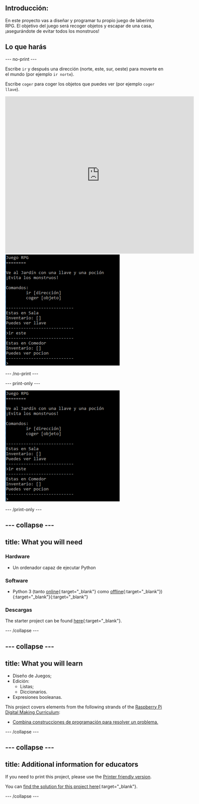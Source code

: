 ## Introducción:

En este proyecto vas a diseñar y programar tu propio juego de laberinto RPG. El objetivo del juego será recoger objetos y escapar de una casa, ¡asegurándote de evitar todos los monstruos!

## Lo que harás

\--- no-print \---

Escribe `ir` y después una dirección (norte, este, sur, oeste) para moverte en el mundo (por ejemplo `ir norte`).

Escribe `coger` para coger los objetos que puedes ver (por ejemplo `coger llave`).

<div class="trinket">
  <iframe src="https://trinket.io/embed/python/d06adeb527?outputOnly=true&start=result" width="600" height="500" frameborder="0" marginwidth="0" marginheight="0" allowfullscreen>
  </iframe>
  <img src="images/rpg-finished.png">
</div>

\--- /no-print \---

\--- print-only \---

![proyecto completo](images/rpg-finished.png)

\--- /print-only \---

## \--- collapse \---

## title: What you will need

### Hardware

+ Un ordenador capaz de ejecutar Python

### Software

+ Python 3 (tanto [online](https://trinket.io/){:target="_blank"} como [offline](https://www.python.org/downloads/){:target="_blank"}){:target="_blank"}{:target="_blank"}

### Descargas

The starter project can be found [here](http://rpf.io/p/en/rpg-go){:target="_blank"}.

\--- /collapse \---

## \--- collapse \---

## title: What you will learn

+ Diseño de Juegos;
+ Edición: 
    + Listas;
    + Diccionarios.
+ Expresiones booleanas.

This project covers elements from the following strands of the [Raspberry Pi Digital Making Curriculum](http://rpf.io/curriculum):

+ [Combina construcciones de programación para resolver un problema.](https://www.raspberrypi.org/curriculum/programming/builder)

\--- /collapse \---

## \--- collapse \---

## title: Additional information for educators

If you need to print this project, please use the [Printer friendly version](https://projects.raspberrypi.org/en/projects/rpg/print).

You can [find the solution for this project here](http://rpf.io/p/en/rpg-get){:target="_blank"}.

\--- /collapse \---